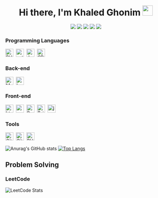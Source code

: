<h1 align="center">
  Hi there, I'm Khaled Ghonim
  <img src="https://github.com/blackcater/blackcater/raw/main/images/Hi.gif" height="32" />
</h1>

<p align="center">
<!-- <a target="_blank" href="https://thomasgeorgethomas.com/"><img src="https://img.shields.io/badge/-WEB-FF4088?style=for-the-badge&logo=Hugo&logoColor=white"></img></a>	-->
<a target="_blank" href="https://www.linkedin.com/in/khaled-ghonem-0b4023229/"><img src="https://img.shields.io/badge/-LinkedIn-0077B5?style=for-the-badge&logo=Linkedin&logoColor=white"></img></a>
<a target="_blank" href="mailto:KhaledGhonem724@gmail.com"><img src="https://img.shields.io/badge/-Gmail-D14836?style=for-the-badge&logo=Gmail&logoColor=white"></img></a>
<a target="_blank" href="https://wa.me/qr/SEC5T6OKSHHGP1"><img src="https://img.shields.io/badge/-WhatsApp-30d14e?style=for-the-badge&logo=whatsapp&logoColor=white"></img></a>
<a target="_blank" href="https://leetcode.com/u/Khaled_Ghonem_2002/"><img src="https://img.shields.io/badge/-LeetCode-ffa116?style=for-the-badge&logo=leetcode&logoColor=white"></img></a>
<a target="_blank" href="https://codeforces.com/profile/khaledghonem"><img src="https://img.shields.io/badge/-Codeforces-1DA1F2?style=for-the-badge&logo=codeforces&logoColor=white"></img></a>
<br>
</p>  

### Programming Languages
<img src="https://img.shields.io/badge/-PHP-555555?&logo=php&labelColor=4d588e&logoColor=white&logoSize=auto" alt="PHP logo" title="PHP" height="25" />&nbsp;
<img src="https://img.shields.io/badge/-python-555555?&logo=python&labelColor=f7cc40&logoColor=346fa0&logoSize=auto" alt="python logo" title="python" height="25" />&nbsp;
<img src="https://img.shields.io/badge/-Java-555555?&logo=Java&logoSize=auto" alt="Java logo" title="Java" height="25" />&nbsp;
<img src="https://img.shields.io/badge/-C++-555555?&logo=c%2b%2b&labelColor=00599c&logoSize=auto" alt="CPP logo" title="CPP" height="25" />

### Back-end 
<img src="https://img.shields.io/badge/-MySQL-555555?&logo=MySQL&labelColor=42759c&logoColor=white&logoSize=auto" alt="MySQL logo" title="MySQL" height="25" />&nbsp;
<img src="https://img.shields.io/badge/-Laravel-555555?&logo=Laravel&labelColor=f72c1f&logoColor=white&logoSize=auto" alt="Laravel logo" title="Laravel" height="25"  />

### Front-end 
<img src="https://img.shields.io/badge/-HTML-555555?&logo=html5&labelColor=dc4d26&logoColor=white&logoSize=auto" alt="html5 logo" title="html5" height="25" />&nbsp;
<img src="https://img.shields.io/badge/-CSS-555555?&logo=css3&labelColor=146eb0&logoColor=white&logoSize=auto" alt="css3 logo" title="css3" height="25" />&nbsp;
<img src="https://img.shields.io/badge/-Bootstrap-555555?&logo=bootstrap&labelColor=7010ef&logoColor=white&logoSize=auto" alt="Bootstrap logo" title="Bootstrap" height="25" />&nbsp;
<img src="https://img.shields.io/badge/-Tailwind-555555?&logo=tailwindcss&labelColor=151c2c&logoColor=15b8c5&logoSize=auto" alt="Tailwind logo" title="Tailwind" height="25" />&nbsp;
<img src="https://img.shields.io/badge/-javascript-555555?&logo=javascript&labelColor=000&logoColor=efd81d&logoSize=auto" alt="javascript logo" title="javascript" height="25" />&nbsp;

### Tools
<img src="https://img.shields.io/badge/-git-555555?&logo=git&labelColor=dc4d26&logoColor=white&logoSize=auto" alt="Git logo" title="Git" height="25" />&nbsp;
<img src="https://img.shields.io/badge/-github-555555?&logo=github&labelColor=black&logoColor=white&logoSize=auto" alt="GitHub logo" title="GitHub" height="25" />&nbsp;
<img src="https://img.shields.io/badge/-phpstorm-555555?&logo=phpstorm&labelColor=ad43e9&logoColor=000&logoSize=auto" alt="PHPstorm logo" title="PHPstorm" height="25" />&nbsp;


![Anurag's GitHub stats](https://github-readme-stats.vercel.app/api?username=KhaledGhonem724&theme=algolia&card_width=500&hide_title=true&show_icons=true&icon_color=27d4f1&ring_color=27d4f1&rank_icon=github)
[![Top Langs](https://github-readme-stats.vercel.app/api/top-langs/?username=KhaledGhonem724&theme=algolia&langs_count=6&layout=compact&card_width=200&title_color=27d4f1)](https://github.com/anuraghazra/github-readme-stats)

## Problem Solving
### LeetCode
![LeetCode Stats](https://leetcard.jacoblin.cool/Khaled_Ghonem_2002?theme=dark&font=Noto%20Sans%20Telugu) 
<!-- ![](https://raw.githubusercontent.com/KhaledGhonem724/cf-stats/main/output/light_card.svg) -->



